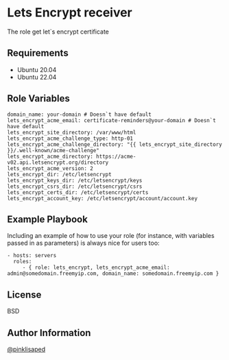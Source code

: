 Lets Encrypt receiver
=========
The role get let`s encrypt certificate

Requirements
------------

- Ubuntu 20.04
- Ubuntu 22.04

Role Variables
--------------
```
domain_name: your-domain # Doesn`t have default
lets_encrypt_acme_email: certificate-reminders@your-domain # Doesn`t have default
lets_encrypt_site_directory: /var/www/html
lets_encrypt_acme_challenge_type: http-01
lets_encrypt_acme_challenge_directory: "{{ lets_encrypt_site_directory }}/.well-known/acme-challenge"
lets_encrypt_acme_directory: https://acme-v02.api.letsencrypt.org/directory
lets_encrypt_acme_version: 2
lets_encrypt_dir: /etc/letsencrypt
lets_encrypt_keys_dir: /etc/letsencrypt/keys
lets_encrypt_csrs_dir: /etc/letsencrypt/csrs
lets_encrypt_certs_dir: /etc/letsencrypt/certs
lets_encrypt_account_key: /etc/letsencrypt/account/account.key
```

Example Playbook
----------------

Including an example of how to use your role (for instance, with variables passed in as parameters) is always nice for users too:

    - hosts: servers
      roles:
         - { role: lets_encrypt, lets_encrypt_acme_email: admin@somedomain.freemyip.com, domain_name: somedomain.freemyip.com }

License
-------

BSD

Author Information
------------------

[@pinklisaped](https://github.com/pinklisaped)
